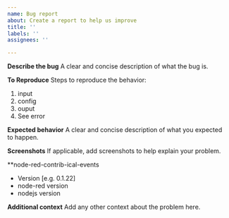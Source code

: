 ```yaml
---
name: Bug report
about: Create a report to help us improve
title: ''
labels: ''
assignees: ''

---
```


**Describe the bug**
A clear and concise description of what the bug is.

**To Reproduce**
Steps to reproduce the behavior:
1. input
2. config
3. ouput
4. See error

**Expected behavior**
A clear and concise description of what you expected to happen.

**Screenshots**
If applicable, add screenshots to help explain your problem.

**node-red-contrib-ical-events
 - Version [e.g. 0.1.22]
 - node-red version
 - nodejs version

**Additional context**
Add any other context about the problem here.
